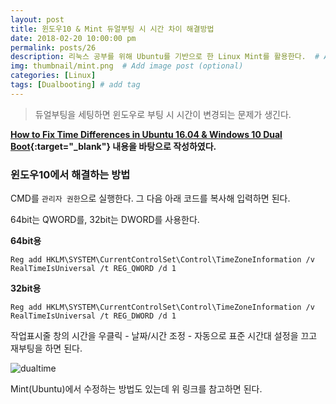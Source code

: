 ```yaml
---
layout: post
title: 윈도우10 & Mint 듀얼부팅 시 시간 차이 해결방법
date: 2018-02-20 10:00:00 pm
permalink: posts/26
description: 리눅스 공부를 위해 Ubuntu를 기반으로 한 Linux Mint를 활용한다.  # Add post description (optional)
img: thumbnail/mint.png  # Add image post (optional)
categories: [Linux]
tags: [Dualbooting] # add tag
---
```


> 듀얼부팅을 세팅하면 윈도우로 부팅 시 시간이 변경되는 문제가 생긴다.

**[How to Fix Time Differences in Ubuntu 16.04 & Windows 10 Dual Boot](http://ubuntuhandbook.org/index.php/2016/05/time-differences-ubuntu-1604-windows-10/){:target="_blank"} 내용을 바탕으로 작성하였다.**

### 윈도우10에서 해결하는 방법

CMD를 `관리자 권한`으로 실행한다. 그 다음 아래 코드를 복사해 입력하면 된다.

64bit는 QWORD를, 32bit는 DWORD를 사용한다.

**64bit용**

`Reg add HKLM\SYSTEM\CurrentControlSet\Control\TimeZoneInformation /v RealTimeIsUniversal /t REG_QWORD /d 1`

**32bit용**

`Reg add HKLM\SYSTEM\CurrentControlSet\Control\TimeZoneInformation /v RealTimeIsUniversal /t REG_DWORD /d 1`

작업표시줄 창의 시간을 우클릭 - 날짜/시간 조정 - 자동으로 표준 시간대 설정을 끄고 재부팅을 하면 된다.

![dualtime]({{site.baseurl}}/assets/img/linux/dualtime.png)

Mint(Ubuntu)에서 수정하는 방법도 있는데 위 링크를 참고하면 된다.
